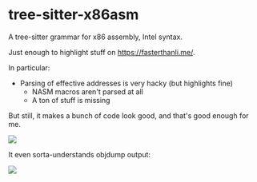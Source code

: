 # tree-sitter-x86asm

A tree-sitter grammar for x86 assembly, Intel syntax.

Just enough to highlight stuff on <https://fasterthanli.me/>.

In particular:

  * Parsing of effective addresses is very hacky (but highlights fine)
	* NASM macros aren't parsed at all
	* A ton of stuff is missing

But still, it makes a bunch of code look good, and that's good enough for me.

![](https://user-images.githubusercontent.com/7998310/167667446-6c1ed5a8-d554-48d6-a05f-4f77f73b6753.png)

It even sorta-understands objdump output:

![](https://user-images.githubusercontent.com/7998310/167667561-94e3837c-8e16-4692-909a-91a522a6e2fb.png)
